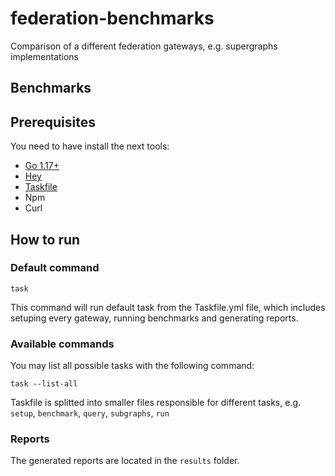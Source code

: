 # federation-benchmarks

Comparison of a different federation gateways, e.g. supergraphs implementations

## Benchmarks



## Prerequisites

You need to have install the next tools:

- [Go 1.17+](https://go.dev/doc/install)
- [Hey](https://github.com/rakyll/hey)
- [Taskfile](https://taskfile.dev/)
- Npm
- Curl

## How to run

### Default command

```shell
task
```

This command will run default task from the Taskfile.yml file, which includes setuping every gateway, running benchmarks and generating reports.

### Available commands

You may list all possible tasks with the following command:

```shell
task --list-all
```

Taskfile is splitted into smaller files responsible for different tasks, e.g. `setup`, `benchmark`, `query`, `subgraphs`, `run`

### Reports

The generated reports are located in the `results` folder.

